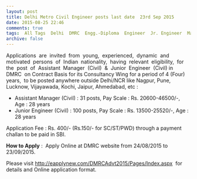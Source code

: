 ```yaml
---
layout: post
title: Delhi Metro Civil Engineer posts last date  23rd Sep 2015   
date: 2015-08-25 22:46
comments: true
tags:  All Tags  Delhi  DMRC  Engg.-Diploma  Engineer  Jr. Engineer  Manager  Online  Public-Sector 
archive: false
---
```

Applications  are  invited  from  young,  experienced,  dynamic  and  motivated  persons  of  Indian  nationality,  having  relevant  eligibility,  for  the  post  of  Assistant  Manager  (Civil)  &  Junior  Engineer  (Civil) in  DMRC  on Contract Basis for its Consultancy Wing for a period of 4 (Four) years,  to be posted anywhere outside Delhi/NCR like Nagpur, Pune, Lucknow, Vijayawada, Kochi, Jaipur, Ahmedabad, etc :  

- Assistant Manager (Civil) : 31 posts, Pay Scale : Rs. 20600-46500/-, Age : 28 years  
- Junior Engineer (Civil) : 100 posts, Pay Scale : Rs. 13500-25520/-, Age : 28 years 

Application Fee : Rs. 400/- (Rs.150/- for SC/ST/PWD) through a payment challan to be paid in SBI. 

**How to Apply** :  Apply Online at DMRC website from 24/08/2015 to 23/09/2015.

Please visit <http://eapplynew.com/DMRCAdvt2015/Pages/Index.aspx>  for details and Online application format. 

